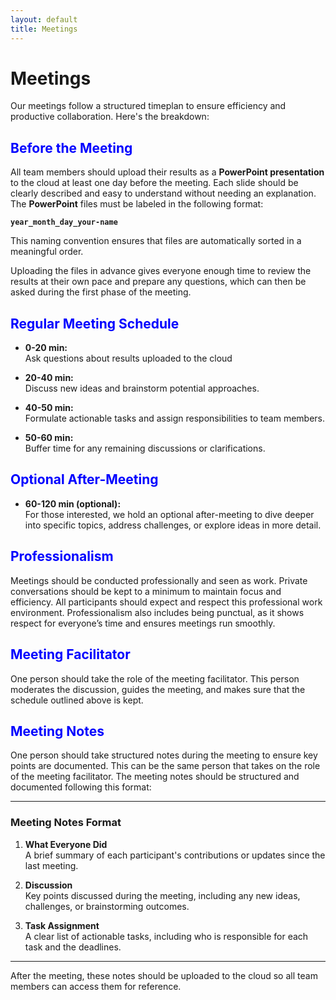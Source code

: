 ```yaml
---
layout: default
title: Meetings
---
```


# Meetings

Our meetings follow a structured timeplan to ensure efficiency and productive 
collaboration. Here's the breakdown:

## <span style="color:blue; font-weight:bold;">Before the Meeting</span>
All team members should upload their results as a **PowerPoint presentation** to 
the cloud at least one day before the meeting. Each slide should be clearly 
described and easy to understand without needing an explanation. The 
**PowerPoint** files must be labeled in the following format:

**`year_month_day_your-name`**

This naming convention ensures that files are automatically sorted in a 
meaningful order.

Uploading the files in advance gives everyone enough time to review the results 
at their own pace and prepare any questions, which can then be asked during the 
first phase of the meeting.


## <span style="color:blue; font-weight:bold;">Regular Meeting Schedule</span>
- **0-20 min:**  
  Ask questions about results uploaded to the cloud

- **20-40 min:**  
  Discuss new ideas and brainstorm potential approaches.

- **40-50 min:**  
  Formulate actionable tasks and assign responsibilities to team members.

- **50-60 min:**  
  Buffer time for any remaining discussions or clarifications.

## <span style="color:blue; font-weight:bold;">Optional After-Meeting</span>
- **60-120 min (optional):**  
  For those interested, we hold an optional after-meeting to dive deeper into 
  specific topics, address challenges, or explore ideas in more detail.

## <span style="color:blue; font-weight:bold;">Professionalism</span>
Meetings should be conducted professionally and seen as work. Private
conversations should be kept to a minimum to maintain focus and efficiency.
All participants should expect and respect this professional work environment.
Professionalism also includes being punctual, as it shows respect for everyone’s
time and ensures meetings run smoothly.

## <span style="color:blue; font-weight:bold;">Meeting Facilitator</span>
One person should take the role of the meeting facilitator. This person 
moderates the discussion, guides the meeting, and makes sure that the 
schedule outlined above is kept. 

## <span style="color:blue; font-weight:bold;">Meeting Notes</span>
One person should take structured notes during the 
meeting to ensure key points are documented. This can be the same person 
that takes on the role of the meeting facilitator. The meeting notes should be
structured and documented following this format:

---

### **Meeting Notes Format**
1. **What Everyone Did**  
   A brief summary of each participant's contributions or updates since the 
   last meeting.

2. **Discussion**  
   Key points discussed during the meeting, including any new ideas, 
   challenges, or brainstorming outcomes.

3. **Task Assignment**  
   A clear list of actionable tasks, including who is responsible for each task 
   and the deadlines.

---

After the meeting, these notes should be uploaded to the cloud so all team 
members can access them for reference.
